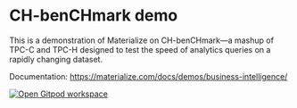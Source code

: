 # CH-benCHmark demo

This is a demonstration of Materialize on CH-benCHmark—a mashup of TPC-C and TPC-H designed to test the speed of analytics queries on a rapidly changing dataset.

Documentation: https://materialize.com/docs/demos/business-intelligence/

[![Open Gitpod workspace](https://gitpod.io/button/open-in-gitpod.svg)](https://gitpod.io/#https://github.com/daveshook/chbench)
